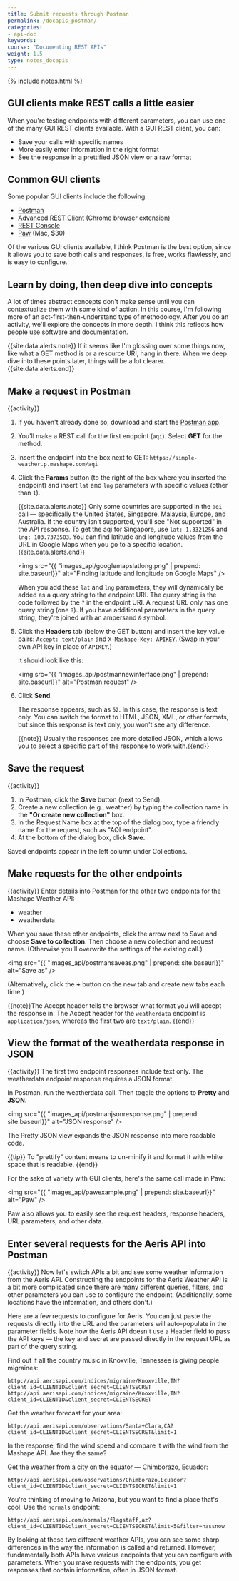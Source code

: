 ```yaml
---
title: Submit requests through Postman
permalink: /docapis_postman/
categories:
- api-doc
keywords: 
course: "Documenting REST APIs"
weight: 1.5
type: notes_docapis
---
```

{% include notes.html %}

## GUI clients make REST calls a little easier

When you're testing endpoints with different parameters, you can use one of the many GUI REST clients available. With a GUI REST client, you can:

* Save your calls with specific names
* More easily enter information in the right format
* See the response in a prettified JSON view or a raw format

## Common GUI clients

Some popular GUI clients include the following:

* [Postman](http://www.getpostman.com/)
* [Advanced REST Client](https://chrome.google.com/webstore/detail/advanced-rest-client/hgmloofddffdnphfgcellkdfbfbjeloo) (Chrome browser extension)
* [REST Console](https://chrome.google.com/webstore/detail/rest-console/cokgbflfommojglbmbpenpphppikmonn)
* [Paw](https://luckymarmot.com/paw) (Mac, $30)

Of the various GUI clients available, I think Postman is the best option, since it allows you to save both calls and responses, is free, works flawlessly, and is easy to configure.

## Learn by doing, then deep dive into concepts

A lot of times abstract concepts don't make sense until you can contextualize them with some kind of action. In this course, I'm following more of an act-first-then-understand type of methodology. After you do an activity, we'll explore the concepts in more depth. I think this reflects how people use software and documentation.

{{site.data.alerts.note}} If it seems like I'm glossing over some things now, like what a GET method is or a resource URI, hang in there. When we deep dive into these points later, things will be a lot clearer. {{site.data.alerts.end}}

## Make a request in Postman
{{activity}}
1. If you haven't already done so, download and start the [Postman app](docapis_postman).
2. You'll make a REST call for the first endpoint (`aqi`). Select **GET** for the method.
3. Insert the endpoint into the box next to GET: `https://simple-weather.p.mashape.com/aqi`
4. Click the **Params** button (to the right of the box where you inserted the endpoint) and insert `lat` and `lng` parameters with specific values (other than `1`).

    {{site.data.alerts.note}} Only some countries are supported in the <code>aqi</code> call &mdash; specifically the United States, Singapore, Malaysia, Europe, and Australia. If the country isn't supported, you'll see "Not supported" in the API response. To get the aqi for Singapore, use <code>lat: 1.3321256</code> and <code>lng: 103.7373503</code>. You can find latitude and longitude values from the URL in Google Maps when you go to a specific location.{{site.data.alerts.end}}

    <img src="{{ "images_api/googlemapslatlong.png" | prepend: site.baseurl}}" alt="Finding latitude and longitude on Google Maps" />
	
	When you add these `lat` and `lng` parameters, they will dynamically be added as a query string to the endpoint URI. The query string is the code followed by the `?` in the endpoint URI. A request URL only has one query string (one `?`). If you have additional parameters in the query string, they're joined with an ampersand `&` symbol.
	
5. Click the **Headers** tab (below the GET button) and insert the key value pairs: `Accept: text/plain` and `X-Mashape-Key: APIKEY`. (Swap in your own API key in place of `APIKEY`.)
	
    It should look like this:

	<img src="{{ "images_api/postmannewinterface.png" | prepend: site.baseurl}}" alt="Postman request" />

7. Click **Send**.

	The response appears, such as `52`. In this case, the response is text only. You can switch the format to HTML, JSON, XML, or other formats, but since this response is text only, you won't see any difference.
	
	{{note}} Usually the responses are more detailed JSON, which allows you to select a specific part of the response to work with.{{end}}
	
## Save the request
{{activity}}
1. In Postman, click the **Save** button (next to Send). 
2. Create a new collection (e.g., weather) by typing the collection name in the **"Or create new collection"** box.
3. In the Request Name box at the top of the dialog box, type a friendly name for the request, such as "AQI endpoint".
4. At the bottom of the dialog box, click **Save.**

Saved endpoints appear in the left column under Collections.

## Make requests for the other endpoints
{{activity}}
Enter details into Postman for the other two endpoints for the Mashape Weather API:

* weather
* weatherdata

When you save these other endpoints, click the arrow next to Save and choose **Save to collection**. Then choose a new collection and request name. (Otherwise you'll overwrite the settings of the existing call.)

<img src="{{ "images_api/postmansaveas.png" | prepend: site.baseurl}}" alt="Save as" />

(Alternatively, click the **+** button on the new tab and create new tabs each time.)

{{note}}The Accept header tells the browser what format you will accept the response in. The Accept header for the <code>weatherdata</code> endpoint is <code>application/json</code>, whereas the first two are <code>text/plain</code>. {{end}}

## View the format of the weatherdata response in JSON
{{activity}}
The first two endpoint responses include text only. The weatherdata endpoint response requires a JSON format. 

In Postman, run the weatherdata call. Then toggle the options to **Pretty** and **JSON**.

<img src="{{ "images_api/postmanjsonresponse.png" | prepend: site.baseurl}}" alt="JSON response" />

The Pretty JSON view expands the JSON response into more readable code. 

{{tip}} To "prettify" content means to un-minify it and format it with white space that is readable. {{end}}

For the sake of variety with GUI clients, here's the same call made in Paw:

<img src="{{ "images_api/pawexample.png" | prepend: site.baseurl}}" alt="Paw" />

Paw also allows you to easily see the request headers, response headers, URL parameters, and other data.

## Enter several requests for the Aeris API into Postman
{{activity}}
Now let's switch APIs a bit and see some weather information from the Aeris API. Constructing the endpoints for the Aeris Weather API is a bit more complicated since there are many different queries, filters, and other parameters you can use to configure the endpoint. (Additionally, some locations have the information, and others don't.)

Here are a few requests to configure for Aeris. You can just paste the requests directly into the URL and the parameters will auto-populate in the parameter fields. Note how the Aeris API doesn't use a Header field to pass the API keys &mdash; the key and secret are passed directly in the request URL as part of the query string.

Find out if all the country music in Knoxville, Tennessee is giving people migraines:

```
http://api.aerisapi.com/indices/migraine/Knoxville,TN?client_id=CLIENTID&client_secret=CLIENTSECRET
http://api.aerisapi.com/indices/migraine/Knoxville,TN?client_id=CLIENTID&client_secret=CLIENTSECRET
```

Get the weather forecast for your area:

```
http://api.aerisapi.com/observations/Santa+Clara,CA?client_id=CLIENTID&client_secret=CLIENTSECRET&limit=1
```

In the response, find the wind speed and compare it with the wind from the Mashape API. Are they the same?

Get the weather from a city on the equator &mdash; Chimborazo, Ecuador:

```
http://api.aerisapi.com/observations/Chimborazo,Ecuador?client_id=CLIENTID&client_secret=CLIENTSECRET&limit=1
```

You're thinking of moving to Arizona, but you want to find a place that's cool. Use the `normals` endpoint:

```
http://api.aerisapi.com/normals/flagstaff,az?client_id=CLIENTID&client_secret=CLIENTSECRET&limit=5&filter=hassnow
```

By looking at these two different weather APIs, you can see some sharp differences in the way the information is called and returned. However, fundamentally both APIs have various endpoints that you can configure with parameters. When you make requests with the endpoints, you get responses that contain information, often in JSON format.